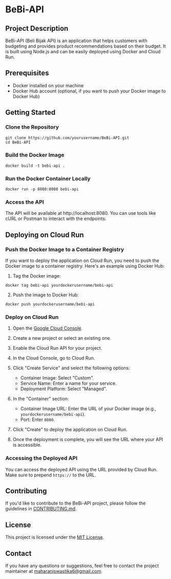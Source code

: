 # BeBi-API

## Project Description
BeBi-API (Beli Bijak API) is an application that helps customers with budgeting and provides product recommendations based on their budget. It is built using Node.js and can be easily deployed using Docker and Cloud Run.

## Prerequisites
- Docker installed on your machine
- Docker Hub account (optional, if you want to push your Docker image to Docker Hub)

## Getting Started

### Clone the Repository
```
git clone https://github.com/yourusername/BeBi-API.git
cd BeBi-API
```

### Build the Docker Image
```
docker build -t bebi-api .
```

### Run the Docker Container Locally
```
docker run -p 8080:8080 bebi-api
```

### Access the API
The API will be available at http://localhost:8080. You can use tools like cURL or Postman to interact with the endpoints.

## Deploying on Cloud Run

### Push the Docker Image to a Container Registry
If you want to deploy the application on Cloud Run, you need to push the Docker image to a container registry. Here's an example using Docker Hub:

1. Tag the Docker image:
```
docker tag bebi-api yourdockerusername/bebi-api
```

2. Push the image to Docker Hub:
```
docker push yourdockerusername/bebi-api
```

### Deploy on Cloud Run
1. Open the [Google Cloud Console](https://console.cloud.google.com/).

2. Create a new project or select an existing one.

3. Enable the Cloud Run API for your project.

4. In the Cloud Console, go to Cloud Run.

5. Click "Create Service" and select the following options:
   - Container Image: Select "Custom".
   - Service Name: Enter a name for your service.
   - Deployment Platform: Select "Managed".

6. In the "Container" section:
   - Container Image URL: Enter the URL of your Docker image (e.g., `yourdockerusername/bebi-api`).
   - Port: Enter `8080`.

7. Click "Create" to deploy the application on Cloud Run.

8. Once the deployment is complete, you will see the URL where your API is accessible.

### Accessing the Deployed API
You can access the deployed API using the URL provided by Cloud Run. Make sure to prepend `https://` to the URL.

## Contributing
If you'd like to contribute to the BeBi-API project, please follow the guidelines in [CONTRIBUTING.md](CONTRIBUTING.md).

## License
This project is licensed under the [MIT License](LICENSE).

## Contact
If you have any questions or suggestions, feel free to contact the project maintainer at [maharaniswastika6@gmail.com](mailto:maharaniswastika6@gmail.com).